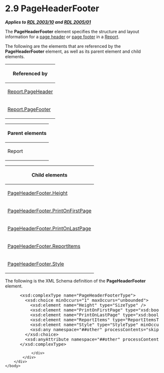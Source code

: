 <html dir="LTR" xmlns:mshelp="http://msdn.microsoft.com/mshelp" xmlns:ddue="http://ddue.schemas.microsoft.com/authoring/2003/5" xmlns:xlink="http://www.w3.org/1999/xlink" xmlns:tool="http://www.microsoft.com/tooltip">
    <head>
        <meta http-equiv="Content-Type" content="text/html; CHARSET=utf-8"></meta>
        <meta name="save" content="history"></meta>
        <title>2.9 PageHeaderFooter</title>
        <xml>
            <mshelp:toctitle title="2.9 PageHeaderFooter"></mshelp:toctitle>
            <mshelp:rltitle title="[MS-RDL]: PageHeaderFooter"></mshelp:rltitle>
            <mshelp:keyword index="A" term="ddc35223-1cb6-4136-823b-e72a3d12e1f9"></mshelp:keyword>
            <mshelp:attr name="DCSext.ContentType" value="open specification"></mshelp:attr>
            <mshelp:attr name="AssetID" value="ddc35223-1cb6-4136-823b-e72a3d12e1f9"></mshelp:attr>
            <mshelp:attr name="TopicType" value="kbRef"></mshelp:attr>
            <mshelp:attr name="DCSext.Title" value="[MS-RDL]: PageHeaderFooter" />
        </xml>
    </head>
    <body>
        <div id="header">
            <h1 class="heading">2.9 PageHeaderFooter</h1>
        </div>
        <div id="mainSection">
            <div id="mainBody">
                <div id="allHistory" class="saveHistory"></div>
                <div id="sectionSection0" class="section" name="collapseableSection">
                    

<p><b><i>Applies to </i></b><a href="a7e2ad00-07c8-4f6d-80ab-3ad55df7b233.html"><b><i>RDL 2003/10</i></b></a><b>
<i>and </i></b><a href="3ebe2912-4958-4832-b391-cad1f5e13338.html"><b><i>RDL 2005/01</i></b></a></p>

<p>The <b>PageHeaderFooter</b> element specifies the structure
and layout information for a <a href="b2482b3f-74ab-4ca8-a9e5-c07955011743.html#gt_a73b2d47-4b68-452a-ad1b-07d4969f0de9">page
header</a> or <a href="b2482b3f-74ab-4ca8-a9e5-c07955011743.html#gt_dac27eb1-8ce6-4312-94ca-0e9566fe9046">page footer</a>
in a <a href="6bbaafec-020b-406c-b4e7-5e4318b616cb.html">Report</a>. </p>

<p>The following are the elements that are referenced by the <b>PageHeaderFooter</b>
element, as well as its parent element and child elements.</p>

<table>
 <thead>
  <tr>
   <th>
   <p>Referenced by</p>
   </th>
  </tr>
 </thead>
 <tr>
  <td>
  <p><a href="0f50dcf2-ebef-47ef-a595-69f33e6ecc7e.html">Report.PageHeader</a></p>
  </td>
 </tr>
 <tr>
  <td>
  <p><a href="c553f438-de3b-4e72-b4b6-ded6be1abc6a.html">Report.PageFooter</a></p>
  </td>
 </tr>
</table>

<p> </p>

<table>
 <thead>
  <tr>
   <th>
   <p>Parent elements</p>
   </th>
  </tr>
 </thead>
 <tr>
  <td>
  <p>Report</p>
  </td>
 </tr>
</table>

<p> </p>

<table>
 <thead>
  <tr>
   <th>
   <p>Child elements</p>
   </th>
  </tr>
 </thead>
 <tr>
  <td>
  <p><a href="48accb98-cf95-4758-90e4-432537e20b4c.html">PageHeaderFooter.Height</a></p>
  </td>
 </tr>
 <tr>
  <td>
  <p><a href="38b54e20-51b5-423c-ae5e-df1cb3692546.html">PageHeaderFooter.PrintOnFirstPage</a></p>
  </td>
 </tr>
 <tr>
  <td>
  <p><a href="3981f58b-3b14-41a2-9bbe-e63691555ee9.html">PageHeaderFooter.PrintOnLastPage</a></p>
  </td>
 </tr>
 <tr>
  <td>
  <p><a href="b3767c30-4984-46a7-81f4-b08f252639ed.html">PageHeaderFooter.ReportItems</a></p>
  </td>
 </tr>
 <tr>
  <td>
  <p><a href="d7ab2191-4147-4a8a-944d-9314cc510712.html">PageHeaderFooter.Style</a></p>
  </td>
 </tr>
</table>

<p>The following is the XML Schema definition of the <b>PageHeaderFooter</b>
element.</p>

<dl>
<dd>
<div><pre> &lt;xsd:complexType name=&quot;PageHeaderFooterType&quot;&gt;
   &lt;xsd:choice minOccurs=&quot;1&quot; maxOccurs=&quot;unbounded&quot;&gt;
     &lt;xsd:element name=&quot;Height&quot; type=&quot;SizeType&quot; /&gt;
     &lt;xsd:element name=&quot;PrintOnFirstPage&quot; type=&quot;xsd:boolean&quot; minOccurs=&quot;0&quot; /&gt;
     &lt;xsd:element name=&quot;PrintOnLastPage&quot; type=&quot;xsd:boolean&quot; minOccurs=&quot;0&quot; /&gt;
     &lt;xsd:element name=&quot;ReportItems&quot; type=&quot;ReportItemsType&quot; minOccurs=&quot;0&quot; /&gt;
     &lt;xsd:element name=&quot;Style&quot; type=&quot;StyleType&quot; minOccurs=&quot;0&quot; /&gt;
     &lt;xsd:any namespace=&quot;##other&quot; processContents=&quot;skip&quot; /&gt;
   &lt;/xsd:choice&gt;
   &lt;xsd:anyAttribute namespace=&quot;##other&quot; processContents=&quot;skip&quot; /&gt;
 &lt;/xsd:complexType&gt;
</pre></div>
</dd></dl>


                </div>
            </div>
        </div>
    </body>
</html>